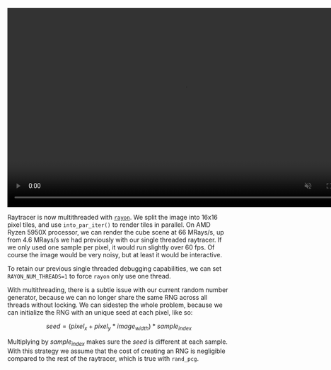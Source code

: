 <info
    title="Multithreaded raytracer"
    link="multithreaded-raytracer"
    date="2023-02-02"
    commit="d129b2601d8d95112cbd14a0f5e0a7c35a9953da"
/>

<video width="800" height="450" autoplay loop muted playsinline>
    <source src="media/multithreaded-raytracer/title-h265.mp4" type="video/mp4" />
    <source src="media/multithreaded-raytracer/title-vp9.webm" type="video/webm" />
</video>

Raytracer is now multithreaded with [`rayon`](https://crates.io/crates/rayon).
We split the image into 16x16 pixel tiles, and use `into_par_iter()` to render
tiles in parallel. On AMD Ryzen 5950X processor, we can render the cube scene at
66 MRays/s, up from 4.6 MRays/s we had previously with our single threaded
raytracer. If we only used one sample per pixel, it would run slightly over 60
fps. Of course the image would be very noisy, but at least it would be
interactive.

To retain our previous single threaded debugging capabilities, we can set
`RAYON_NUM_THREADS=1` to force `rayon` only use one thread.

With multithreading, there is a subtle issue with our current random number
generator, because we can no longer share the same RNG across all threads
without locking. We can sidestep the whole problem, because we can initialize
the RNG with an unique seed at each pixel, like so:

$$seed = (pixel_x + pixel_y * image_{width}) * sample_{index}$$

Multiplying by $sample_{index}$ makes sure the $seed$ is different at each
sample. With this strategy we assume that the cost of creating an RNG is
negligible compared to the rest of the raytracer, which is true with `rand_pcg`.
